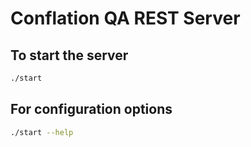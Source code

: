 # Conflation QA REST Server

## To start the server

```bash
./start
```

## For configuration options

```bash
./start --help
```
